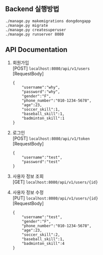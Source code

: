 ## Backend 실행방법 
```shell
./manage.py makemigrations dongdongapp   
./manage.py migrate    
./manage.py createsuperuser    
./manage.py runserver 8080   
```
## API Documentation 
1) 회원가입   
[POST] `localhost:8080/api/v1/users`   
[RequestBody]    
    ```shell
    {
        "username":"why",
        "password":"why",
        "gender":"F",
        "phone_number":"010-1234-5678",
        "age":23,
        "soccer_skill":1,
        "baseball_skill":1,
        "badminton_skill":1
    }
    ```
       
2) 로그인    
[POST] `localhost:8080/api/v1/token`   
[RequestBody]    
    ```shell
    {
        "username":"test",
        "password":"test"
    }
    ```   

3) 사용자 정보 조회    
[GET] `localhost:8080/api/v1/users/{id}`   
   
4) 사용자 정보 수정    
[PUT] `localhost:8080/api/v1/users/{id}`     
[RequestBody]    
    ```shell
    {   
        "username":"test",
        "gender":"F",
        "phone_number":"010-1234-5678",
        "age":23,
        "soccer_skill":2,
        "baseball_skill":1,
        "badminton_skill":4
    }
    ```
